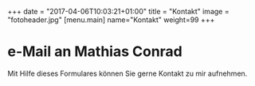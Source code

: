 +++
date = "2017-04-06T10:03:21+01:00"
title = "Kontakt"
image = "fotoheader.jpg"
[menu.main]
    name="Kontakt"
	weight=99
+++

# e-Mail an Mathias Conrad

Mit Hilfe dieses Formulares können Sie gerne Kontakt zu mir aufnehmen.

